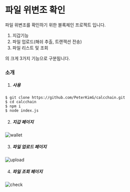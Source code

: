 # 파일 위변조 확인

파일 위변조를 확인하기 위한 블록체인 프로젝트 입니다.

1. 지갑기능
2. 파일 업로드(해쉬 추출, 트랜잭션 전송)
3. 파일 리스트 및 조회

의 크게 3가지 기능으로 구분됩니다.




### 소개

1. ##### 사용
```
$ git clone https://github.com/PeterKimG/calcchain.git
$ cd calcchain
$ npm i
$ node index.js
```

2. ##### 지갑 페이지

![wallet](./public/images/1.PNG)



3. ##### 파일 업로드 페이지

![upload](./public/images/2.PNG)



4. ##### 파일 조회 페이지

![check](./public/images/3.PNG)
